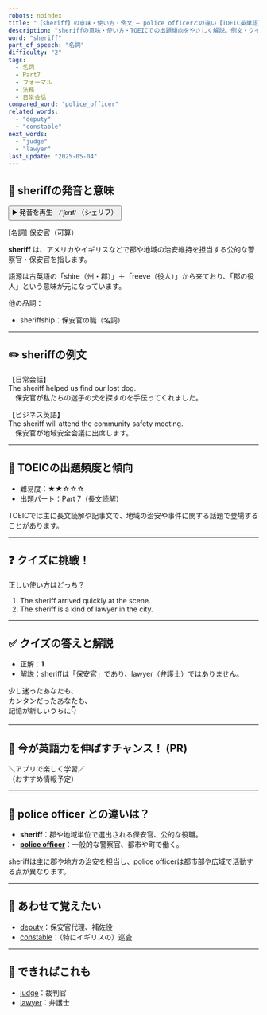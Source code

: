 ```yaml
---
robots: noindex
title: "【sheriff】の意味・使い方・例文 ― police officerとの違い【TOEIC英単語】"
description: "sheriffの意味・使い方・TOEICでの出題傾向をやさしく解説。例文・クイズ付きでpolice officerとの違いもわかりやすく学べます。"
word: "sheriff"
part_of_speech: "名詞"
difficulty: "2"
tags:
  - 名詞
  - Part7
  - フォーマル
  - 法務
  - 日常会話
compared_word: "police_officer"
related_words:
  - "deputy"
  - "constable"
next_words:
  - "judge"
  - "lawyer"
last_update: "2025-05-04"
---
```


## 🔰 sheriffの発音と意味

<button class="play-audio" onclick="playTTS('sheriff')">
  <span class="play-audio-main">
    ▶️ 発音を再生　/ˈʃɛrɪf/
  </span>
  <span class="play-audio-sub">
    （シェリフ）
  </span>
</button>

[名詞] 保安官（可算）

**sheriff** は、アメリカやイギリスなどで郡や地域の治安維持を担当する公的な警察官・保安官を指します。

語源は古英語の「shire（州・郡）」＋「reeve（役人）」から来ており、「郡の役人」という意味が元になっています。

他の品詞：  
- sheriffship：保安官の職（名詞）

---

## ✏️ sheriffの例文

【日常会話】  
The sheriff helped us find our lost dog.  
　保安官が私たちの迷子の犬を探すのを手伝ってくれました。

【ビジネス英語】  
The sheriff will attend the community safety meeting.  
　保安官が地域安全会議に出席します。

---

## 🎯 TOEICの出題頻度と傾向

- 難易度：★★☆☆☆
- 出題パート：Part 7（長文読解）

TOEICでは主に長文読解や記事文で、地域の治安や事件に関する話題で登場することがあります。

---

## ❓ クイズに挑戦！

正しい使い方はどっち？

1. The sheriff arrived quickly at the scene.  
2. The sheriff is a kind of lawyer in the city.

---

## ✅ クイズの答えと解説

- 正解：**1**
- 解説：sheriffは「保安官」であり、lawyer（弁護士）ではありません。

少し迷ったあなたも、  
カンタンだったあなたも、  
記憶が新しいうちに👇️

---

## 🚀 今が英語力を伸ばすチャンス！ (PR)

<div class="info-center">
＼アプリで楽しく学習／<br>  
（おすすめ情報予定）
</div>

---

## 🤔  police officer との違いは？

- **sheriff**：郡や地域単位で選出される保安官、公的な役職。
- **[police officer](/word/police_officer)**：一般的な警察官、都市や町で働く。

sheriffは主に郡や地方の治安を担当し、police officerは都市部や広域で活動する点が異なります。

---

## 🧩 あわせて覚えたい

- [deputy](/word/deputy)：保安官代理、補佐役
- [constable](/word/constable)：（特にイギリスの）巡査

---

## 📖 できればこれも

- [judge](/word/judge)：裁判官
- [lawyer](/word/lawyer)：弁護士

<!-- cvid: aid45_bid16 -->
